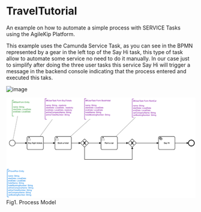 # TravelTutorial

An example on how to automate a simple process with SERVICE Tasks using the AgileKip Platform.

This example uses the Camunda Service Task, as you can see in the BPMN represented by a gear in the left top of the Say Hi task, this type of task allow to automate some service no need to do it manually. In our case just to simplify after doing the three user tasks this service Say Hi will trigger a message in the backend console indicating that the process entered and executed this taks.

![image](https://user-images.githubusercontent.com/74799845/222750716-ab6dc863-601c-48d0-830e-0b3546027cae.png)


![Model](/MODELS/travel-SERVICE/travel_SERVICE.png)
Fig1. Process Model
